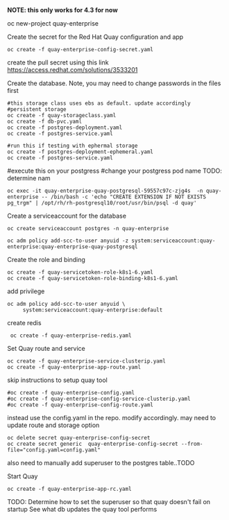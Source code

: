 **NOTE: this only works for 4.3 for now**

oc new-project quay-enterprise

Create the secret for the Red Hat Quay configuration and app
```
oc create -f quay-enterprise-config-secret.yaml
```

create the pull secret using this link https://access.redhat.com/solutions/3533201

Create the database. Note, you may need to change passwords in the files first

```
#this storage class uses ebs as default. update accordingly
#persistent storage
oc create -f quay-storageclass.yaml
oc create -f db-pvc.yaml
oc create -f postgres-deployment.yaml
oc create -f postgres-service.yaml

#run this if testing with ephermal storage
oc create -f postgres-deployment-ephemeral.yaml
oc create -f postgres-service.yaml
```

#execute this on your postgress
#change your postgress pod name TODO: determine nam

```
oc exec -it quay-enterprise-quay-postgresql-59557c97c-zjg4s  -n quay-enterprise -- /bin/bash -c 'echo "CREATE EXTENSION IF NOT EXISTS pg_trgm" | /opt/rh/rh-postgresql10/root/usr/bin/psql -d quay'
```

Create a serviceaccount for the database
```
oc create serviceaccount postgres -n quay-enterprise

oc adm policy add-scc-to-user anyuid -z system:serviceaccount:quay-enterprise:quay-enterprise-quay-postgresql
```

Create the role and binding
```
oc create -f quay-servicetoken-role-k8s1-6.yaml
oc create -f quay-servicetoken-role-binding-k8s1-6.yaml
```

add privilege
```
oc adm policy add-scc-to-user anyuid \
     system:serviceaccount:quay-enterprise:default
```

create redis
```
 oc create -f quay-enterprise-redis.yaml
 ```


Set Quay route and service
```
oc create -f quay-enterprise-service-clusterip.yaml
oc create -f quay-enterprise-app-route.yaml
```
 skip instructions to setup quay tool
 ```
#oc create -f quay-enterprise-config.yaml
#oc create -f quay-enterprise-config-service-clusterip.yaml
#oc create -f quay-enterprise-config-route.yaml
```

 instead use the config.yaml in the repo. modify accordingly. may need to update route and storage option

```
oc delete secret quay-enterprise-config-secret
oc create secret generic  quay-enterprise-config-secret --from-file="config.yaml=config.yaml"
```

also need to manually add superuser to the  postgres table..TODO

Start Quay
 ```
oc create -f quay-enterprise-app-rc.yaml
```


TODO: Determine how to set the superuser so that quay doesn't fail on startup
      See what db updates the quay tool performs